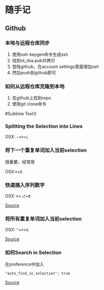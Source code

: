 # 随手记

## Github

### 本地与远程仓库同步

1. 使用ssh-keygen命令生成ssh
2. 找到id_dsa.pub并拷贝
3. 登陆github，在account settings里面增加ssh
4. 然后push到github即可

### 如何从远程仓库克隆到本地

1. 在github上找到repo
2. 使用git clone命令

#Sublime Text3

### Splitting the Selection into Lines

OSX: `⇧`+`⌘`+`L`

### 将下一个重复单词加入当前selection

很重要，经常用

OSX:`⌘`+`D`

### 快速插入序列数字

OSX: `⌘`+`⎇`+`N`

[Source](https://github.com/jbrooksuk/InsertNums)

### 将所有重复单词加入当前selection

OSX: `^`+`⌘`+`G`

[Source](https://stackoverflow.com/questions/23858279/how-do-i-add-the-next-occurrence-of-the-current-word-to-the-selection-in-rubymin)

### 如何Search in Selection

在preference中加入

```
"auto_find_in_selection": true
```

[Source](https://stackoverflow.com/questions/20623883/sublime-text-find-in-selection)